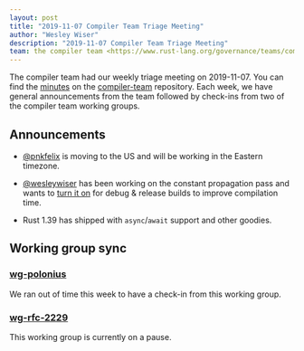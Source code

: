 ```yaml
---
layout: post
title: "2019-11-07 Compiler Team Triage Meeting"
author: "Wesley Wiser"
description: "2019-11-07 Compiler Team Triage Meeting"
team: the compiler team <https://www.rust-lang.org/governance/teams/compiler>
---
```


The compiler team had our weekly triage meeting on 2019-11-07.
You can find the [minutes](https://rust-lang.github.io/compiler-team/minutes/triage-meeting/2019-11-07/) on the [compiler-team](https://github.com/rust-lang/compiler-team) repository.
Each week, we have general announcements from the team followed by check-ins from two of the compiler team working groups.

## Announcements

- [@pnkfelix] is moving to the US and will be working in the Eastern timezone.

- [@wesleywiser] has been working on the constant propagation pass and wants to [turn it on][const_prop_on] for debug & release builds to improve compilation time.

- Rust 1.39 has shipped with `async`/`await` support and other goodies.

## Working group sync

### [wg-polonius]

We ran out of time this week to have a check-in from this working group.

### [wg-rfc-2229]

This working group is currently on a pause.

[@pnkfelix]: https://github.com/pnkfelix
[@wesleywiser]: https://github.com/wesleywiser
[const_prop_on]: https://github.com/rust-lang/rust/pull/66074
[wg-polonius]: https://rust-lang.github.io/compiler-team/working-groups/polonius/
[wg-rfc-2229]: https://rust-lang.github.io/compiler-team/working-groups/rfc-2229/
